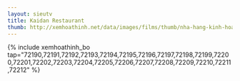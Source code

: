 ```yaml
---
layout: sieutv
title: Kaidan Restaurant
thumb: http://xemhoathinh.net/data/images/films/thumb/nha-hang-kinh-hoang-kaidan-restaurant-2012.jpg
---
```

{% include xemhoathinh_bo tap="72190,72191,72192,72193,72194,72195,72196,72197,72198,72199,72200,72201,72202,72203,72204,72205,72206,72207,72208,72209,72210,72211,72212" %} 
